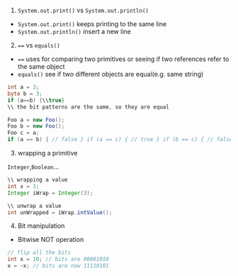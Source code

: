 1. `System.out.print()` vs `System.out.println()`

  - `System.out.print()` keeps printing to the same line
  - `System.out.println()` insert a new line

2. `==` vs `equals()`

  - `==` uses for comparing two primitives or seeing if two references refer to the same object
  - `equals()` see if two different objects are equal(e.g. same string)
  
  ```java
  int a = 3;
  byte b = 3;
  if (a==b) {\\true}
  \\ the bit patterns are the same, so they are equal
  ```
```java
Foo a = new Foo();
Foo b = new Foo();
Foo c = a;
if (a == b) { // false } if (a == c) { // true } if (b == c) { // false }
```

3. wrapping a primitive

`Integer`,`Boolean`...

```java
\\ wrapping a value
int x = 3;
Integer iWrap = Integer(3);
```
```java
\\ unwrap a value
int unWrapped = iWrap.intValue();
```

4. Bit manipulation
  - Bitwise NOT operation
  ```java
  // flip all the bits
  int x = 10; // bits are 00001010
  x = ~x; // bits are now 11110101
  ```

